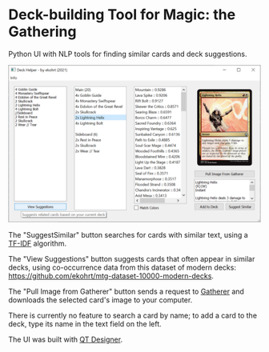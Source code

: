 # Deck-building Tool for Magic: the Gathering
Python UI with NLP tools for finding similar cards and deck suggestions.  

![Preview image](preview_image.png?raw=true "Preview image")  
  
The "SuggestSimilar" button searches for cards with similar text, using a [TF-IDF](https://en.wikipedia.org/wiki/Tf%E2%80%93idf) algorithm.  
  
The "View Suggestions" button suggests cards that often appear in similar decks, using co-occurrence data from this dataset of modern decks: https://github.com/ekohrt/mtg-dataset-10000-modern-decks.  
  
The "Pull Image from Gatherer" button sends a request to [Gatherer](https://gatherer.wizards.com/Pages/Default.aspx) and downloads the selected card's image to your computer.  
  
There is currently no feature to search a card by name; to add a card to the deck, type its name in the text field on the left.
  
The UI was built with [QT Designer](https://doc.qt.io/qt-5/qtdesigner-manual.html).
